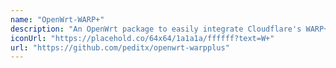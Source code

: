 ```yaml
---
name: "OpenWrt-WARP+"
description: "An OpenWrt package to easily integrate Cloudflare's WARP+ service."
iconUrl: "https://placehold.co/64x64/1a1a1a/ffffff?text=W+"
url: "https://github.com/peditx/openwrt-warpplus"
---
```

